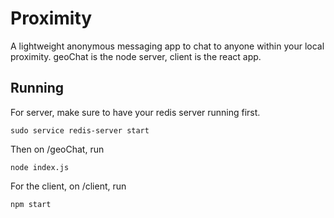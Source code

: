 # Proximity
 
A lightweight anonymous messaging app to chat to anyone within your local proximity.
geoChat is the node server, client is the react app.

## Running

For server, make sure to have your redis server running first.
```
sudo service redis-server start
```
Then on /geoChat, run
```
node index.js
```

For the client, on /client, run
```
npm start
```
